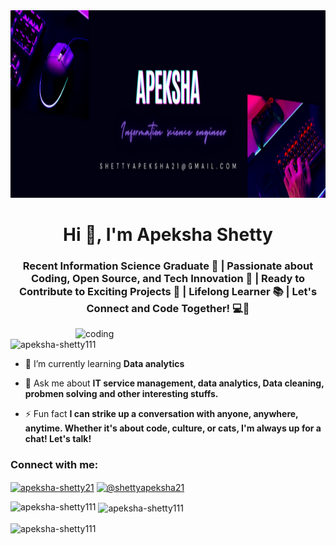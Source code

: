 
<img src="https://github.com/Apeksha-shetty111/Apeksha-shetty111/blob/main/gallery.png" width="1750" height="300" />
<h1 align="center" color="black" >Hi 👋, I'm Apeksha Shetty</h1>
<h3 align="center" color="black" >Recent Information Science Graduate 🚀 | Passionate about Coding, Open Source, and Tech Innovation 🌟 | Ready to Contribute to Exciting Projects 🤝 | Lifelong Learner 📚 | Let's Connect and Code Together! 💻🔗</h3>

<img align="right" alt ="coding" width="400" src="https://github.com/Apeksha-shetty111/Apeksha-shetty111/assets/95568236/e8f6810c-4d35-408a-ad4f-ec6de73c83f0">

<p align="left"> <img src="https://komarev.com/ghpvc/?username=apeksha-shetty111&label=Profile%20views&color=0e75b6&style=flat" alt="apeksha-shetty111" /> </p>

- 🌱 I’m currently learning **Data analytics**

- 💬 Ask me about **IT service management, data analytics, Data cleaning, probmen solving and other interesting stuffs.**

- ⚡ Fun fact **I can strike up a conversation with anyone, anywhere, anytime. Whether it's about code, culture, or cats, I'm always up for a chat! Let's talk!**

<h3 align="left">Connect with me:</h3>
<p align="left">
<a href="https://linkedin.com/in/apeksha-shetty21" target="blank"><img align="center" src="https://raw.githubusercontent.com/rahuldkjain/github-profile-readme-generator/master/src/images/icons/Social/linked-in-alt.svg" alt="apeksha-shetty21" height="30" width="40" /></a>
<a href="https://medium.com/@shettyapeksha21" target="blank"><img align="center" src="https://raw.githubusercontent.com/rahuldkjain/github-profile-readme-generator/master/src/images/icons/Social/medium.svg" alt="@shettyapeksha21" height="30" width="40" /></a>
</p>


<p><img align="left" src="https://github-readme-stats.vercel.app/api/top-langs?username=apeksha-shetty111&show_icons=true&locale=en&layout=compact" alt="apeksha-shetty111" /></p>

<p>&nbsp;<img align="center" src="https://github-readme-stats.vercel.app/api?username=apeksha-shetty111&show_icons=true&locale=en" alt="apeksha-shetty111" /></p>

<p><img align="center" src="https://github-readme-streak-stats.herokuapp.com/?user=apeksha-shetty111&" alt="apeksha-shetty111" /></p>
